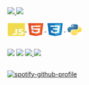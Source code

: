 
 <div>
  <a href="https://github.com/joaoguilhermemendes">
  <img height="150em" src="https://github-readme-stats.vercel.app/api?username=joaoguilhermemendes&show_icons=true&theme=dark&include_all_commits=true&count_private=true"/>
  <img height="150em" src="https://github-readme-stats.vercel.app/api/top-langs/?username=joaoguilhermemendes&layout=compact&langs_count=16&theme=dark"/>
<div>
<div style="display: inline_block"><br>
  <img align="center" alt="Joao-Js" height="30" width="40" src="https://raw.githubusercontent.com/devicons/devicon/master/icons/javascript/javascript-plain.svg">
  <img align="center" alt="Joao-HTML" height="30" width="40" src="https://raw.githubusercontent.com/devicons/devicon/master/icons/html5/html5-original.svg">
  <img align="center" alt="Joao-CSS" height="30" width="40" src="https://raw.githubusercontent.com/devicons/devicon/master/icons/css3/css3-original.svg">
  <img align="center" alt="Joao-Python" height="30" width="40" src="https://raw.githubusercontent.com/devicons/devicon/master/icons/python/python-original.svg">
  
 
</div>
  
  ##
 

  <a href="https://www.youtube.com/channel/UC4ZZGjr6iErkdvSytagUr8A" target="_blank"><img src="https://img.shields.io/badge/-Youtube-%23EA4335?style=for-the-badge&logo=youtube&logoColor=white" target="_blank"></a>
  <a href="https://www.instagram.com/joao_guilherme26/" target="_blank"><img src="https://img.shields.io/badge/-Instagram-%23E4405F?style=for-the-badge&logo=instagram&logoColor=white" target="_blank"></a>
  <a href = "mailto:joaoguilhermepmendes@gmail.com"><img src="https://img.shields.io/badge/-Gmail-%23333?style=for-the-badge&logo=gmail&logoColor=white" target="_blank">       </a>
  <a href="https://www.linkedin.com/in/jo%C3%A3o-guilherme-porto-mendes-855098209/" target="_blank"><img src="https://img.shields.io/badge/-LinkedIn-%230077B5?style=for-the-badge&logo=linkedin&logoColor=white" target="_blank"></a> 
 

 
 ##
<div align="left" width="30">

[![spotify-github-profile](https://spotify-github-profile.vercel.app/api/view?uid=22u5sgcsp7bvy23iqjpv4vcbi&cover_image=true&theme=default)](https://github.com/kittinan/spotify-github-profile)

 </div>
 
<div align="rigth" width="30">
 
 </div>

